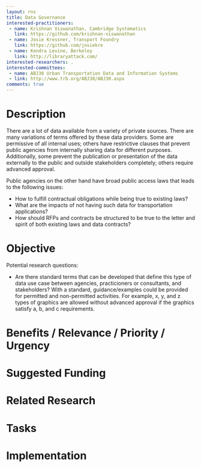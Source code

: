 ```yaml
---
layout: rns
title: Data Governance
interested-practitioners:
 - name: Krishnan Viswanathan, Cambridge Systematics
   link: https://github.com/krishnan-viswanathan
 - name: Josie Kressner, Transport Foundry
   link: https://github.com/josiekre
 - name: Kendra Levine, Berkeley
   link: http://libraryattack.com/
interested-researchers: .
interested-committees:
 - name: ABJ30 Urban Transportation Data and Information Systems
 - link: http://www.trb.org/ABJ30/ABJ30.aspx
comments: true
---
```


# Description
There are a lot of data available from a variety of private sources. There are many 
variations of terms offered by these data providers. Some are permissive of all internal 
uses; others have restrictive clauses that prevent public agencies from internally sharing 
data for different purposes. Additionally, some prevent the publication or presentation of 
the data externally to the public and outside stakeholders completely; others require 
advanced approval.

Public agencies on the other hand have broad public access laws that leads to the following issues:

* How to fulfill contractual obligations while being true to existing laws?
* What are the impacts of not having such data for transportation applications?
* How should RFPs and contracts be structured to be true to the letter and spirit of both 
existing laws and data contracts?

# Objective

Potential research questions:

* Are there standard terms that can be developed that define this type of data use case 
between agencies, practicioners or consultants, and stakeholders? With a standard, 
guidance/examples could be provided for permitted and non-permitted activities. For 
example, x, y, and z types of graphics are allowed without advanced approval if the 
graphics satisfy a, b, and c requirements. 

# Benefits / Relevance / Priority / Urgency

# Suggested Funding

# Related Research

# Tasks

# Implementation


